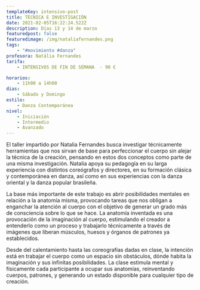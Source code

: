```yaml
---
templateKey: intensivo-post
title: TÉCNICA E INVESTIGACIÓN
date: 2021-02-05T16:22:24.522Z
description: Días 13 y 14 de marzo
featuredpost: false
featuredimage: /img/nataliafernandes.png
tags:
    - "#movimiento #danza"
profesora: Natália Fernandes
tarifa:
    - INTENSIVOS DE FIN DE SEMANA  - 90 €

horarios:
    - 11h00 a 14h00
dias:
    - Sábado y Domingo
estilo:
    - Danza Contemporánea
nivel:
    - Iniciación
    - Intermedio
    - Avanzado
---
```


<!--StartFragment-->

El taller impartido por Natalia Fernandes busca investigar técnicamente herramientas que nos sirvan de base para perfeccionar el cuerpo sin alejar la técnica de la creación, pensando en estos dos conceptos como parte de una misma investigación. Natalia apoya su pedagogía en su larga experiencia con distintos coreógrafos y directores, en su formación clásica y contemporánea en danza, así como en sus experiencias con la danza oriental y la danza popular brasileña.

La base más importante de este trabajo es abrir posibilidades mentales en relación a la anatomía misma, provocando tareas que nos obligan a enganchar la atención al cuerpo con el objetivo de generar un grado más de consciencia sobre lo que se hace. La anatomía inventada es una provocación de la imaginación al cuerpo, estimulando el creador a entenderlo como un proceso y trabajarlo técnicamente a través de imágenes que liberan músculos, huesos y órganos de patrones ya establecidos.

Desde del calentamiento hasta las coreografías dadas en clase, la intención está en trabajar el cuerpo como un espacio sin obstáculos, dónde habita la imaginación y sus infinitas posibilidades. La clase estimula mental y físicamente cada participante a ocupar sus anatomías, reinventando cuerpos, patrones, y generando un estado disponible para cualquier tipo de creación.

<!--EndFragment-->
